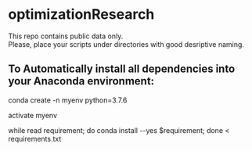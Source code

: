 # optimizationResearch
This repo contains public data only.  
Please, place your scripts under directories with good desriptive naming.  

## To Automatically install all dependencies into your Anaconda environment:

conda create -n myenv python=3.7.6

activate myenv

while read requirement; do conda install --yes $requirement; done < requirements.txt
